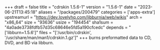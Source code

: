 +++
draft = false
title = "cdrskin 1.5.6-1"
version = "1.5.6-1"
date = "2023-06-21T13:45:18"
aliases = "/packages/200479"
categories = ['apps-extra']
upstreamurl = "https://dev.lovelyhq.com/libburnia/web/wikis"
arch = "x86_64"
size = "93636"
usize = "194454"
sha1sum = "4a0ade3738fdfb57d35c68646e5fd5a190cfcedc"
depends = "['libburn=1.5.6']"
files = "['/usr/bin/cdrskin', '/usr/share/man/man1/cdrskin.1.gz']"
+++
burns preformatted data to CD, DVD, and BD via libburn.